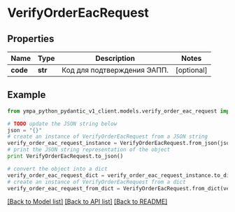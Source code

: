 # VerifyOrderEacRequest


## Properties
Name | Type | Description | Notes
------------ | ------------- | ------------- | -------------
**code** | **str** | Код для подтверждения ЭАПП. | [optional] 

## Example

```python
from ympa_python_pydantic_v1_client.models.verify_order_eac_request import VerifyOrderEacRequest

# TODO update the JSON string below
json = "{}"
# create an instance of VerifyOrderEacRequest from a JSON string
verify_order_eac_request_instance = VerifyOrderEacRequest.from_json(json)
# print the JSON string representation of the object
print VerifyOrderEacRequest.to_json()

# convert the object into a dict
verify_order_eac_request_dict = verify_order_eac_request_instance.to_dict()
# create an instance of VerifyOrderEacRequest from a dict
verify_order_eac_request_from_dict = VerifyOrderEacRequest.from_dict(verify_order_eac_request_dict)
```
[[Back to Model list]](../README.md#documentation-for-models) [[Back to API list]](../README.md#documentation-for-api-endpoints) [[Back to README]](../README.md)


